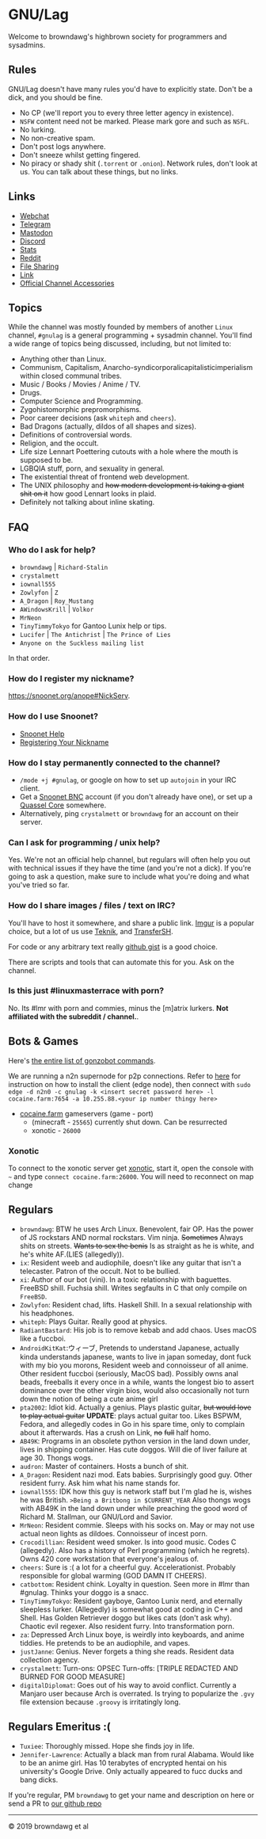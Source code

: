 # GNU/Lag

Welcome to browndawg's highbrown society for programmers and sysadmins.

## Rules

GNU/Lag doesn't have many rules you'd have to explicitly state. Don't be a dick, and you should be fine.

* No CP (we'll report you to every three letter agency in existence).
* `NSFW` content need not be marked. Please mark gore and such as `NSFL`.
* No lurking.
* No non-creative spam.
* Don't post logs anywhere.
* Don't sneeze whilst getting fingered.
* No piracy or shady shit (`.torrent` or `.onion`). Network rules, don't look at us. You can talk about these things, but no links.

## Links

* [Webchat](https://tknk.io/A5YW)
* [Telegram](https://t.me/gnulag)
* [Mastodon](https://nihilist.space)
* [Discord](http://discord.me/gnulag)
* [Stats](https://bit.ly/2GFFsK1)
* [Reddit](https://old.reddit.com/r/gnulag)
* [File Sharing](https://thecum.zone/)
* [Link](https://d3ieicw58ybon5.cloudfront.net/ex/350.350/shop/product/d16f82bc07374717bfece1cdba56d8b8.jpg)
* [Official Channel Accessories](https://www.digitalmusicnews.com/wp-content/uploads/2016/09/airpodaccessory.jpg)

## Topics

While the channel was mostly founded by members of another `Linux` channel, `#gnulag` is a general programming + sysadmin channel. You'll find a wide range of topics being discussed, including, but not limited to:

* Anything other than Linux.
* Communism, Capitalism, Anarcho-syndicorporalicapitalisticimperialism within closed communal tribes.
* Music / Books / Movies / Anime / TV.
* Drugs.
* Computer Science and Programming.
* Zygohistomorphic prepromorphisms.
* Poor career decisions (ask `whiteph` and `cheers`).
* Bad Dragons (actually, dildos of all shapes and sizes).
* Definitions of controversial words.
* Religion, and the occult.
* Life size Lennart Poettering cutouts with a hole where the mouth is supposed to be.
* LGBQIA stuff, porn, and sexuality in general.
* The existential threat of frontend web development.
* The UNIX philosophy and ~~how modern development is taking a giant shit on it~~ how good Lennart looks in plaid.
* Definitely not talking about inline skating.

## FAQ

### Who do I ask for help?

* `browndawg` | `Richard-Stalin`
* `crystalmett`
* `iownall555`
* `Zowlyfon` | `Z`
* `A_Dragon` | `Roy_Mustang`
* `AWindowsKrill` | `Volkor`
* `MrNeon`
* `TinyTimmyTokyo` for Gantoo Lunix help or tips.
* `Lucifer` | `The Antichrist` | `The Prince of Lies`
* `Anyone on the Suckless mailing list`

In that order.

### How do I register my nickname?

https://snoonet.org/anope#NickServ.

### How do I use Snoonet?

* [Snoonet Help](https://snoonet.org/help)
* [Registering Your Nickname](https://snoonet.org/anope#NickServ.)

### How do I stay permanently connected to the channel?

* `/mode +j #gnulag`, or google on how to set up `autojoin` in your IRC client.
* Get a [Snoonet BNC](https://snoonet.org/bnc) account (if you don't already have one), or set up a [Quassel Core](https://quassel-irc.org/) somewhere.
* Alternatively, ping `crystalmett` or `browndawg` for an account on their server.

### Can I ask for programming / unix help?

Yes. We're not an official help channel, but regulars will often help you out with technical issues if they have the time (and you're not a dick). If you're going to ask a question, make sure to include what you're doing and what you've tried so far.

### How do I share images / files / text on IRC?

You'll have to host it somewhere, and share a public link. [Imgur](https://imgur.com) is a popular choice, but a lot of us use [Teknik](https://teknik.io), and [TransferSH](https://transfer.sh).

For code or any arbitrary text really [github gist](https://gist.github.com/) is a good choice.

There are scripts and tools that can automate this for you. Ask on the channel.

### Is this just #linuxmasterrace with porn?

No. Its #lmr with porn and commies, minus the [m]atrix lurkers. **Not affiliated with the subreddit / channel.**.

## Bots & Games

Here's [the entire list of gonzobot commands](https://snoonet.org/gonzobot).

We are running a n2n supernode for p2p connections. Refer to [here](https://github.com/ntop/n2n) for instruction on how to install the client (edge node), then connect with `sudo edge -d n2n0 -c gnulag -k <insert secret password here> -l cocaine.farm:7654 -a 10.255.88.<your ip number thingy here>`

* [cocaine.farm](https://cocaine.farm) gameservers (game - port)
    * (minecraft - `25565`) currently shut down. Can be resurrected
    * xonotic - `26000`

### Xonotic
To connect to the xonotic server get [xonotic](http://xonotic.org/), start it, open the console with `~` and type `connect cocaine.farm:26000`. You will need to reconnect on map change

## Regulars

* `browndawg`: BTW he uses Arch Linux. Benevolent, fair OP. Has the power of JS rockstars AND normal rockstars. Vim ninja. ~~Sometimes~~ Always shits on streets. ~~Wants to sex the benis~~ Is as straight as he is white, and he's white AF.(LIES (allegedly)).
* `ix`: Resident weeb and audiophile, doesn't like any guitar that isn't a telecaster. Patron of the occult. Not to be bullied.
* `xi`: Author of our bot (vini). In a toxic relationship with baguettes. FreeBSD shill. Fuchsia shill. Writes segfaults in C that only compile on `FreeBSD`.
* `Zowlyfon`: Resident chad, lifts. Haskell Shill. In a sexual relationship with his headphones.
* `whiteph`: Plays Guitar. Really good at physics.
* `RadiantBastard`: His job is to remove kebab and add chaos. Uses macOS like a fuccboi.
* `AndroidKitKat`:ウィーブ, Pretends to understand Japanese, actually kinda understands japanese, wants to live in japan someday, dont fuck with my bio you morons, Resident weeb and connoisseur of all anime. Other resident fuccboi (seriously, MacOS bad). Possibly owns anal beads, freeballs it every once in a while, wants the longest bio to assert dominance over the other virgin bios, would also occasionally not turn down the notion of being a cute anime girl
* `pta2002`: Idiot kid. Actually a genius. Plays plastic guitar, ~~but would love to play actual guitar~~ **UPDATE**: plays actual guitar too. Likes BSPWM, Fedora, and allegedly codes in Go in his spare time, only to complain about it afterwards. Has a crush on Link, ~~no~~ ~~full~~ half homo.
* `AB49K`: Programs in an obsolete python version in the land down under, lives in shipping container. Has cute doggos. Will die of liver failure at age 30. Thongs wogs.
* `audron`: Master of containers. Hosts a bunch of shit.
* `A_Dragon`: Resident nazi mod. Eats babies. Surprisingly good guy. Other resident furry. Ask him what his name stands for.
* `iownall555`: IDK how this guy is network staff but I'm glad he is, wishes he was British. `>Being a Britbong in $CURRENT_YEAR` Also thongs wogs with AB49K in the land down under while preaching the good word of Richard M. Stallman, our GNU/Lord and Savior.
* `MrNeon`: Resident commie. Sleeps with his socks on. May or may not use actual neon lights as dildoes. Connoisseur of incest porn.
* `Crocodillian`: Resident weed smoker. Is into good music. Codes C (allegedly). Also has a history of Perl programming (which he regrets). Owns 420 core workstation that everyone's jealous of.
* `cheers`: Sure is :( a lot for a cheerful guy. Accelerationist. Probably responsible for global warming (GOD DAMN IT CHEERS).
* `catbottom`: Resident chink. Loyalty in question. Seen more in #lmr than #gnulag. Thinks your doggo is a snacc.
* `TinyTimmyTokyo`: Resident gayboye, Gantoo Lunix nerd, and eternally sleepless lurker. (Allegedly) is somewhat good at coding in C++ and Shell. Has Golden Retriever doggo but likes cats (don't ask why). Chaotic evil regexer. Also resident furry. Into transformation porn.
* `za`: Depressed Arch Linux boye, is weirdly into keyboards, and anime tiddies. He pretends to be an audiophile, and vapes.
* `justJanne`: Genius. Never forgets a thing she reads. Resident data collection agency.
* `crystalmett`: Turn-ons: OPSEC Turn-offs: [TRIPLE REDACTED AND BURNED FOR GOOD MEASURE]
* `digitalDiplomat`: Goes out of his way to avoid conflict. Currently a Manjaro user because Arch is overrated. Is trying to popularize the `.gvy` file extension because `.groovy` is irritatingly long.

## Regulars Emeritus :(

* `Tuxiee`: Thoroughly missed. Hope she finds joy in life.
* `Jennifer-Lawrence`: Actually a black man from rural Alabama. Would like to be an anime girl. Has 10 terabytes of encrypted hentai on his university's Google Drive. Only actually appeared to fucc ducks and bang dicks.


If you're regular, PM `browndawg` to get your name and description on here or send a PR to [our github repo](https://github.com/gnulag/gnulag.net)

---
© 2019 browndawg et al

